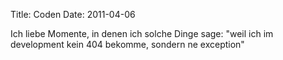 Title: Coden
Date: 2011-04-06

Ich liebe Momente, in denen ich solche Dinge sage: "weil ich im development
kein 404 bekomme, sondern ne exception"
